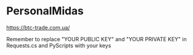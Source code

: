 # PersonalMidas
https://btc-trade.com.ua/

Remember to replace "YOUR PUBLIC KEY" and "YOUR PRIVATE KEY" in Requests.cs and PyScripts with your keys
